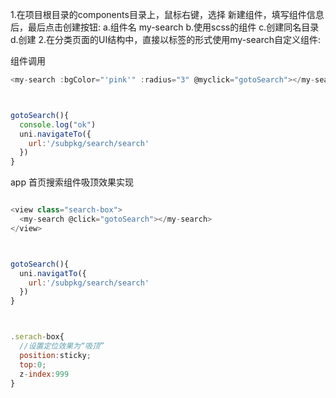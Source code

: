 1.在项目根目录的components目录上，鼠标右键，选择 新建组件，填写组件信息后，最后点击创建按钮:
  a.组件名 my-search
  b.使用scss的组件
  c.创建同名目录
  d.创建
2.在分类页面的UI结构中，直接以标签的形式使用my-search自定义组件:

组件调用

```javascript
<my-search :bgColor="'pink'" :radius="3" @myclick="gotoSearch"></my-search>



gotoSearch(){
  console.log("ok")
  uni.navigateTo({
    url:'/subpkg/search/search'
  })
}
```


app 首页搜索组件吸顶效果实现

```javascript

<view class="search-box">
  <my-search @click="gotoSearch"></my-search>
</view>



gotoSearch(){
  uni.navigatTo({
    url:'/subpkg/search/search'
  })
}



.serach-box{
  //设置定位效果为“吸顶”
  position:sticky;
  top:0;
  z-index:999
}
```
